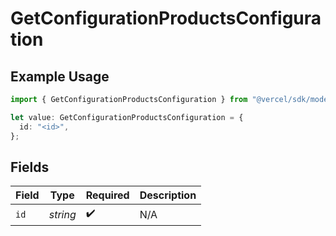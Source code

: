 # GetConfigurationProductsConfiguration

## Example Usage

```typescript
import { GetConfigurationProductsConfiguration } from "@vercel/sdk/models/getconfigurationproductsop.js";

let value: GetConfigurationProductsConfiguration = {
  id: "<id>",
};
```

## Fields

| Field              | Type               | Required           | Description        |
| ------------------ | ------------------ | ------------------ | ------------------ |
| `id`               | *string*           | :heavy_check_mark: | N/A                |